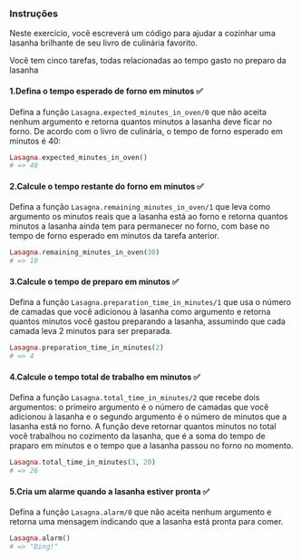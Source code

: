 ### Instruções

Neste exercício, você escreverá um código para ajudar a cozinhar uma lasanha brilhante de seu livro de culinária favorito.

Você tem cinco tarefas, todas relacionadas ao tempo gasto no preparo da lasanha

#### 1.Defina o tempo esperado de forno em minutos ✅

Defina a função `Lasagna.expected_minutes_in_oven/0` que não aceita nenhum argumento e retorna quantos minutos a lasanha deve ficar no forno. De acordo com o livro de culinária, o tempo de forno esperado em minutos é 40:

```ex
Lasagna.expected_minutes_in_oven()
# => 40
```

#### 2.Calcule o tempo restante do forno em minutos ✅

Defina a função `Lasagna.remaining_minutes_in_oven/1` que leva como argumento os minutos reais que a lasanha está ao forno e retorna quantos minutos a lasanha ainda tem para permanecer no forno, com base no tempo de forno esperado em minutos da tarefa anterior.

```ex
Lasagna.remaining_minutes_in_oven(30)
# => 10
```

#### 3.Calcule o tempo de preparo em minutos ✅

Defina a função `Lasagna.preparation_time_in_minutes/1` que usa o número de camadas que você adicionou à lasanha como argumento e retorna quantos minutos você gastou preparando a lasanha, assumindo que cada camada leva 2 minutos para ser preparada.

```ex
Lasagna.preparation_time_in_minutes(2)
# => 4
```

#### 4.Calcule o tempo total de trabalho em minutos ✅

Defina a função `Lasagna.total_time_in_minutes/2` que recebe dois argumentos: o primeiro argumento é o número de camadas que você adicionou à lasanha e o segundo argumento é o número de minutos que a lasanha está no forno. A função deve retornar quantos minutos no total você trabalhou no cozimento da lasanha, que é a soma do tempo de praparo em minutos e o tempo que a lasanha passou no forno no momento.

```ex
Lasagna.total_time_in_minutes(3, 20)
# => 26
```

#### 5.Cria um alarme quando a lasanha estiver pronta ✅

Defina a função `Lasagna.alarm/0` que não aceita nenhum argumento e retorna uma mensagem indicando que a lasanha está pronta para comer.

```ex
Lasagna.alarm()
# => "Ding!"
```